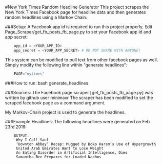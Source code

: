 #New York Times Random Headline Generator
This project scrapes the New York Times Facebook page for headline data and then
generates random headlines using a Markov Chain.

###Setup:
A Facebook app id is required to run this project properly.
Edit Page_Scraper/get_fb_posts_fb_page.py to set your Facebook app id and app secret:
```python
    app_id = <YOUR_APP_ID>
    app_secret = <YOUR_APP_SECRET> # DO NOT SHARE WITH ANYONE!
```

This system can be modified to pull text from other facebook pages as well. Simply
modify the following line within "generate headlines":
```python
    PAGE="nytimes"
```

###How to run:
    bash generate_headlines

###Sources:
The Facebook page scraper [get_fb_posts_fb_page.py] was written by github user minimaxr
The scraper has been modified to set the scraped facebook page as a command argument.

My Markov-Chain project is used to generate the headlines.

###Example Headlines:
The following headlines were generated on Feb 23rd 2016:
```
    OUTPUT:
     Why I Call Saul
     ‘Downton Abbey’ Recap: Mugged by Boko Haram’s Use of Hypergrowth
     United Arab Emirates Want to Lose Weight
     An Eating Disorder in Artificial Intelligence, Dies
     Samantha Bee Prepares for Loaded Nachos
```
